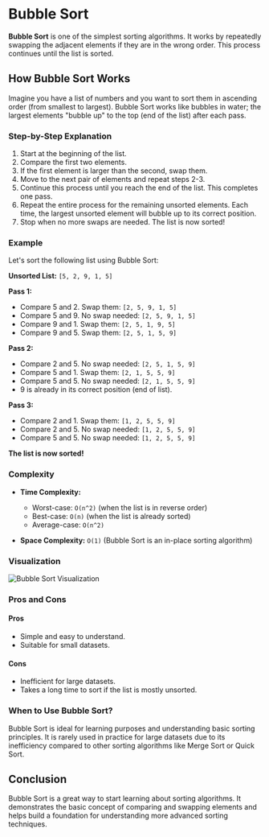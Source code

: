 
# Bubble Sort

**Bubble Sort** is one of the simplest sorting algorithms. It works by repeatedly swapping the adjacent elements if they are in the wrong order. This process continues until the list is sorted.

## How Bubble Sort Works

Imagine you have a list of numbers and you want to sort them in ascending order (from smallest to largest). Bubble Sort works like bubbles in water; the largest elements "bubble up" to the top (end of the list) after each pass.

### Step-by-Step Explanation

1. Start at the beginning of the list.
2. Compare the first two elements.
3. If the first element is larger than the second, swap them.
4. Move to the next pair of elements and repeat steps 2-3.
5. Continue this process until you reach the end of the list. This completes one pass.
6. Repeat the entire process for the remaining unsorted elements. Each time, the largest unsorted element will bubble up to its correct position.
7. Stop when no more swaps are needed. The list is now sorted!

### Example

Let's sort the following list using Bubble Sort:

**Unsorted List:** `[5, 2, 9, 1, 5]`

**Pass 1:**
- Compare 5 and 2. Swap them: `[2, 5, 9, 1, 5]`
- Compare 5 and 9. No swap needed: `[2, 5, 9, 1, 5]`
- Compare 9 and 1. Swap them: `[2, 5, 1, 9, 5]`
- Compare 9 and 5. Swap them: `[2, 5, 1, 5, 9]`

**Pass 2:**
- Compare 2 and 5. No swap needed: `[2, 5, 1, 5, 9]`
- Compare 5 and 1. Swap them: `[2, 1, 5, 5, 9]`
- Compare 5 and 5. No swap needed: `[2, 1, 5, 5, 9]`
- 9 is already in its correct position (end of list).

**Pass 3:**
- Compare 2 and 1. Swap them: `[1, 2, 5, 5, 9]`
- Compare 2 and 5. No swap needed: `[1, 2, 5, 5, 9]`
- Compare 5 and 5. No swap needed: `[1, 2, 5, 5, 9]`

**The list is now sorted!**

### Complexity

- **Time Complexity:**  
  - Worst-case: `O(n^2)` (when the list is in reverse order)  
  - Best-case: `O(n)` (when the list is already sorted)  
  - Average-case: `O(n^2)`

- **Space Complexity:** `O(1)` (Bubble Sort is an in-place sorting algorithm)

### Visualization

![Bubble Sort Visualization](https://upload.wikimedia.org/wikipedia/commons/c/c8/Bubble-sort-example-300px.gif)

### Pros and Cons

#### Pros
- Simple and easy to understand.
- Suitable for small datasets.

#### Cons
- Inefficient for large datasets.
- Takes a long time to sort if the list is mostly unsorted.

### When to Use Bubble Sort?

Bubble Sort is ideal for learning purposes and understanding basic sorting principles. It is rarely used in practice for large datasets due to its inefficiency compared to other sorting algorithms like Merge Sort or Quick Sort.

## Conclusion

Bubble Sort is a great way to start learning about sorting algorithms. It demonstrates the basic concept of comparing and swapping elements and helps build a foundation for understanding more advanced sorting techniques.

